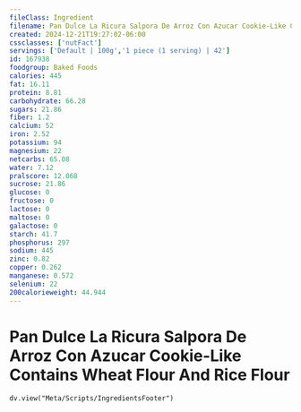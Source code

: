 ```yaml
---
fileClass: Ingredient
filename: Pan Dulce La Ricura Salpora De Arroz Con Azucar Cookie-Like Contains Wheat Flour And Rice Flour
created: 2024-12-21T19:27:02-06:00
cssclasses: ['nutFact']
servings: ['Default | 100g','1 piece (1 serving) | 42']
id: 167938
foodgroup: Baked Foods
calories: 445
fat: 16.11
protein: 8.81
carbohydrate: 66.28
sugars: 21.86
fiber: 1.2
calcium: 52
iron: 2.52
potassium: 94
magnesium: 22
netcarbs: 65.08
water: 7.12
pralscore: 12.068
sucrose: 21.86
glucose: 0
fructose: 0
lactose: 0
maltose: 0
galactose: 0
starch: 41.7
phosphorus: 297
sodium: 445
zinc: 0.82
copper: 0.262
manganese: 0.572
selenium: 22
200calorieweight: 44.944
---
```


# Pan Dulce La Ricura Salpora De Arroz Con Azucar Cookie-Like Contains Wheat Flour And Rice Flour

```dataviewjs
dv.view("Meta/Scripts/IngredientsFooter")
```
